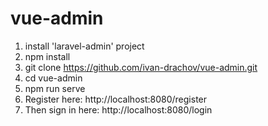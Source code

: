 # vue-admin
1. install 'laravel-admin' project
2. npm install
3. git clone https://github.com/ivan-drachov/vue-admin.git
4. cd vue-admin
5. npm run serve
6. Register here: http://localhost:8080/register   
7. Then sign in here: http://localhost:8080/login

 

